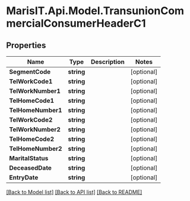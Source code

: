 
# MarisIT.Api.Model.TransunionCommercialConsumerHeaderC1

## Properties

Name | Type | Description | Notes
------------ | ------------- | ------------- | -------------
**SegmentCode** | **string** |  | [optional] 
**TelWorkCode1** | **string** |  | [optional] 
**TelWorkNumber1** | **string** |  | [optional] 
**TelHomeCode1** | **string** |  | [optional] 
**TelHomeNumber1** | **string** |  | [optional] 
**TelWorkCode2** | **string** |  | [optional] 
**TelWorkNumber2** | **string** |  | [optional] 
**TelHomeCode2** | **string** |  | [optional] 
**TelHomeNumber2** | **string** |  | [optional] 
**MaritalStatus** | **string** |  | [optional] 
**DeceasedDate** | **string** |  | [optional] 
**EntryDate** | **string** |  | [optional] 

[[Back to Model list]](../README.md#documentation-for-models)
[[Back to API list]](../README.md#documentation-for-api-endpoints)
[[Back to README]](../README.md)

